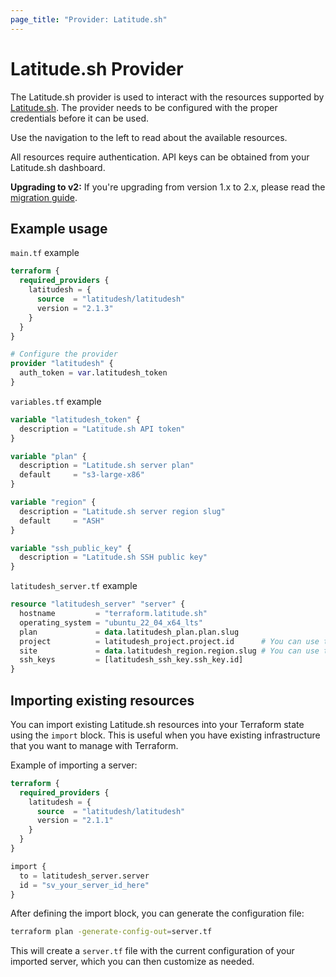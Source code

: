 ```yaml
---
page_title: "Provider: Latitude.sh"
---
```


# Latitude.sh Provider

The Latitude.sh provider is used to interact with the resources supported by [Latitude.sh](https://www.latitude.sh). The provider needs to be configured with the proper credentials before it can be used.

Use the navigation to the left to read about the available resources.

All resources require authentication. API keys can be obtained from your Latitude.sh dashboard.

**Upgrading to v2:** If you're upgrading from version 1.x to 2.x, please read the [migration guide](https://github.com/latitudesh/terraform-provider-latitudesh/blob/main/MIGRATION_GUIDE_v2.md).


## Example usage

`main.tf` example

```terraform
terraform {
  required_providers {
    latitudesh = {
      source  = "latitudesh/latitudesh"
      version = "2.1.3"
    }
  }
}

# Configure the provider
provider "latitudesh" {
  auth_token = var.latitudesh_token
}
```

`variables.tf` example

```terraform
variable "latitudesh_token" {
  description = "Latitude.sh API token"
}

variable "plan" {
  description = "Latitude.sh server plan"
  default     = "s3-large-x86"
}

variable "region" {
  description = "Latitude.sh server region slug"
  default     = "ASH"
}

variable "ssh_public_key" {
  description = "Latitude.sh SSH public key"
}
```

`latitudesh_server.tf` example

```terraform
resource "latitudesh_server" "server" {
  hostname         = "terraform.latitude.sh"
  operating_system = "ubuntu_22_04_x64_lts"
  plan             = data.latitudesh_plan.plan.slug
  project          = latitudesh_project.project.id      # You can use the project id or slug
  site             = data.latitudesh_region.region.slug # You can use the site id or slug
  ssh_keys         = [latitudesh_ssh_key.ssh_key.id]
}
```

## Importing existing resources

You can import existing Latitude.sh resources into your Terraform state using the `import` block. This is useful when you have existing infrastructure that you want to manage with Terraform.

Example of importing a server:

```terraform
terraform {
  required_providers {
    latitudesh = {
      source  = "latitudesh/latitudesh"
      version = "2.1.1"
    }
  }
}

import {
  to = latitudesh_server.server
  id = "sv_your_server_id_here"
}
```

After defining the import block, you can generate the configuration file:

```bash
terraform plan -generate-config-out=server.tf
```

This will create a `server.tf` file with the current configuration of your imported server, which you can then customize as needed.
